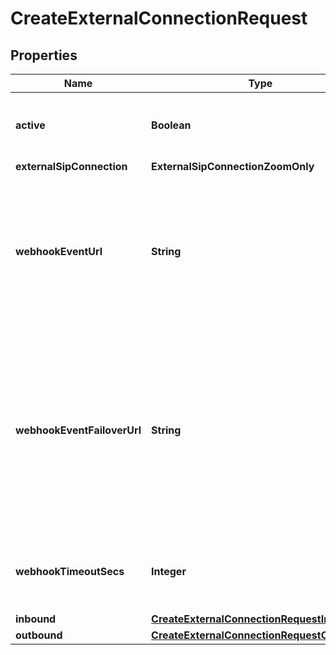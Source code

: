 

# CreateExternalConnectionRequest


## Properties

| Name | Type | Description | Notes |
|------------ | ------------- | ------------- | -------------|
|**active** | **Boolean** | Specifies whether the connection can be used. |  [optional] |
|**externalSipConnection** | **ExternalSipConnectionZoomOnly** |  |  |
|**webhookEventUrl** | **String** | The URL where webhooks related to this connection will be sent. Must include a scheme, such as &#39;https&#39;. |  [optional] |
|**webhookEventFailoverUrl** | **String** | The failover URL where webhooks related to this connection will be sent if sending to the primary URL fails. Must include a scheme, such as &#39;https&#39;. |  [optional] |
|**webhookTimeoutSecs** | **Integer** | Specifies how many seconds to wait before timing out a webhook. |  [optional] |
|**inbound** | [**CreateExternalConnectionRequestInbound**](CreateExternalConnectionRequestInbound.md) |  |  [optional] |
|**outbound** | [**CreateExternalConnectionRequestOutbound**](CreateExternalConnectionRequestOutbound.md) |  |  [optional] |



